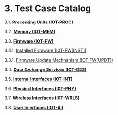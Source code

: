 # 3. Test Case Catalog

3.1. [**Processing Units (IOT-PROC)**](./processing_units/README.md)

3.2. [**Memory (IOT-MEM)**](./memory/README.md)

3.3. [**Firmware (IOT-FW)**](./firmware/README.md)

   3.3.1. [Installed Firmware (IOT-FW[INST])](./firmware/installed_firmware.md)

   3.3.1. [Firmware Update Mechnanism (IOT-FW[UPDT])](./firmware/firmware_update_mechanism.md)

3.4. [**Data Exchange Services (IOT-DES)**](./data_exchange_services/README.md)

3.5. [**Internal Interfaces (IOT-INT)**](./internal_interfaces/README.md)

3.6. [**Physical Interfaces (IOT-PHY)**](./physical_interfaces/README.md)

3.7. [**Wireless Interfaces (IOT-WRLS)**](./wireless_interfaces/README.md)

3.8. [**User Interfaces (IOT-UI)**](./user_interfaces/README.md)

